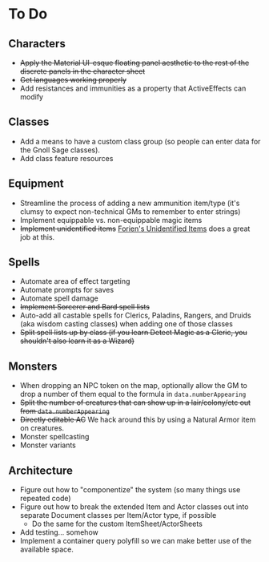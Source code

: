 # To Do

## Characters
* ~~Apply the Material UI-esque floating panel aesthetic to the rest of the discrete panels in the character sheet~~
* ~~Get languages working properly~~
* Add resistances and immunities as a property that ActiveEffects can modify

## Classes
* Add a means to have a custom class group (so people can enter data for the Gnoll Sage classes).
* Add class feature resources 

## Equipment
* Streamline the process of adding a new ammunition item/type (it's clumsy to expect non-technical GMs to remember to enter strings)
* Implement equippable vs. non-equippable magic items
* ~~Implement unidentified items~~ [Forien's Unidentified Items](https://github.com/Forien/foundryvtt-forien-unidentified-items) does a great job at this.

## Spells
* Automate area of effect targeting
* Automate prompts for saves
* Automate spell damage
* ~~Implement Sorcerer and Bard spell lists~~
* Auto-add all castable spells for Clerics, Paladins, Rangers, and Druids (aka wisdom casting classes) when adding one of those classes
* ~~Split spell lists up by class (if you learn Detect Magic as a Cleric, you shouldn't also learn it as a Wizard)~~

## Monsters
* When dropping an NPC token on the map, optionally allow the GM to drop a number of them equal to the formula in `data.numberAppearing`
* ~~Split the number of creatures that can show up in a lair/colony/etc out from `data.numberAppearing`~~
* ~~Directly editable AC~~ We hack around this by using a Natural Armor item on creatures.
* Monster spellcasting
* Monster variants

## Architecture
* Figure out how to "componentize" the system (so many things use repeated code)
* Figure out how to break the extended Item and Actor classes out into separate Document classes per Item/Actor type, if possible
  * Do the same for the custom ItemSheet/ActorSheets
* Add testing... somehow
* Implement a container query polyfill so we can make better use of the available space.
